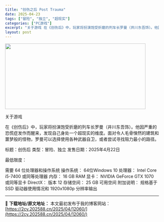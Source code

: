 ```yaml
---
title: "创伤之后 Post Trauma"
date: 2025-04-23
tags: ["冒险", "独立", "超现实"]
categories: ["PC游戏"]
excerpt: "关于游戏 在《创伤后》中，玩家将扮演饱受折磨的列车长罗曼（井川东吾饰）。他因严重的恐慌症发作而醒来，发现自己身处一个超现实的维度。面对令人毛骨悚然的建筑和噩梦般的怪物，罗曼可以选择使用各种武器自卫，或者尝试寻找阻力最小的路径。 标题：创伤后 类型：冒险、独立 发售日期：2025年4月22日 最低限度&hellip;"
layout: post
---
```


<img class="aligncenter size-full wp-image-12045" src="https://2cy.202588.cn/wp-content/uploads/2025/04/2025042314103024.webp" alt="" width="460" height="215" />

关于游戏

在《创伤后》中，玩家将扮演饱受折磨的列车长罗曼（井川东吾饰）。他因严重的恐慌症发作而醒来，发现自己身处一个超现实的维度。面对令人毛骨悚然的建筑和噩梦般的怪物，罗曼可以选择使用各种武器自卫，或者尝试寻找阻力最小的路径。

标题：创伤后
类型：冒险、独立
发售日期：2025年4月22日

最低限度：

需要 64 位处理器和操作系统
操作系统： 64位Windows 10
处理器： Intel Core i5-7400 或同等处理器
内存： 16 GB RAM
显卡： NVIDIA GeForce GTX 1070 或同等显卡
DirectX： 版本 12
存储空间： 25 GB 可用空间
附加说明： 规格基于 SSD 驱动器使用情况和 1920x1080p 分辨率输出

---
📖 **下载地址/原文地址：** 本文最初发布于我的博客网站：[https://2cy.202588.cn/2025/04/12060/](https://2cy.202588.cn/2025/04/12060/)
